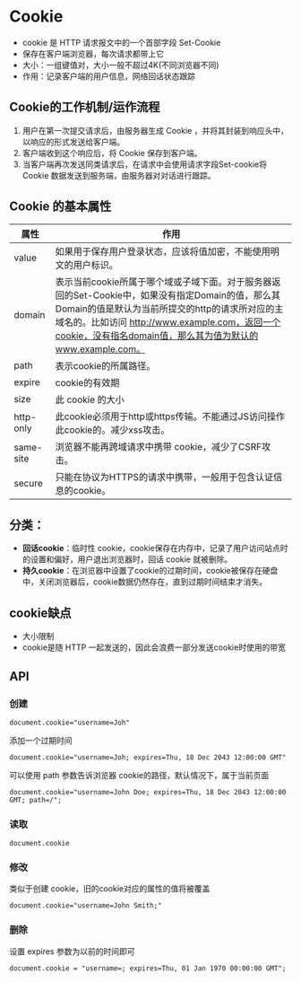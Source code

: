 # Cookie
- cookie 是 HTTP 请求报文中的一个首部字段 Set-Cookie
- 保存在客户端浏览器，每次请求都带上它
- 大小：一组键值对，大小一般不超过4K(不同浏览器不同)
- 作用：记录客户端的用户信息，网络回话状态跟踪

## Cookie的工作机制/运作流程
1. 用户在第一次提交请求后，由服务器生成 Cookie ，并将其封装到响应头中，以响应的形式发送给客户端。
2. 客户端收到这个响应后，将 Cookie 保存到客户端。
3. 当客户端再次发送同类请求后，在请求中会使用请求字段Set-cookie将 Cookie 数据发送到服务端，由服务器对对话进行跟踪。

## Cookie 的基本属性
属性|作用
--|--
value | 如果用于保存用户登录状态，应该将值加密，不能使用明文的用户标识。
domain | 表示当前cookie所属于哪个域或子域下面。对于服务器返回的Set-Cookie中，如果没有指定Domain的值，那么其Domain的值是默认为当前所提交的http的请求所对应的主域名的。比如访问 http://www.example.com，返回一个cookie，没有指名domain值，那么其为值为默认的www.example.com。
path | 表示cookie的所属路径。
expire | cookie的有效期
size | 此 cookie 的大小
http-only | 此cookie必须用于http或https传输。不能通过JS访问操作此cookie的。减少xss攻击。
same-site | 浏览器不能再跨域请求中携带 cookie，减少了CSRF攻击。
secure | 只能在协议为HTTPS的请求中携带，一般用于包含认证信息的cookie。


## 分类：
- **回话cookie**：临时性 cookie，cookie保存在内存中，记录了用户访问站点时的设置和偏好，用户退出浏览器时，回话 cookie 就被删除。
- **持久cookie**：在浏览器中设置了cookie的过期时间，cookie被保存在硬盘中，关闭浏览器后，cookie数据仍然存在，直到过期时间结束才消失。

## cookie缺点
- 大小限制
- cookie是随 HTTP 一起发送的，因此会浪费一部分发送cookie时使用的带宽

## API
### 创建
```
document.cookie="username=Joh"
```
添加一个过期时间
```
document.cookie="username=Joh; expires=Thu, 18 Dec 2043 12:00:00 GMT"
```
可以使用 path 参数告诉浏览器 cookie的路径，默认情况下，属于当前页面
```
document.cookie="username=John Doe; expires=Thu, 18 Dec 2043 12:00:00 GMT; path=/";
```
### 读取 
```
document.cookie
```
### 修改
类似于创建 cookie，旧的cookie对应的属性的值将被覆盖
```
document.cookie="username=John Smith;" 
```
### 删除
设置 expires 参数为以前的时间即可
```
document.cookie = "username=; expires=Thu, 01 Jan 1970 00:00:00 GMT";
```

